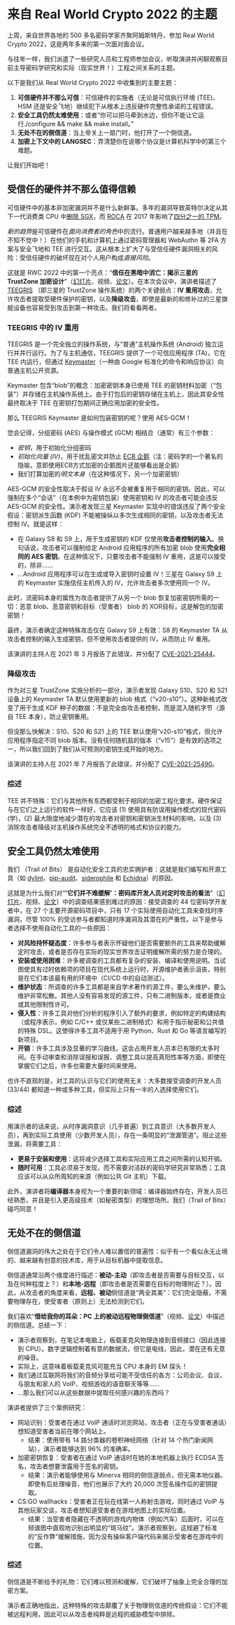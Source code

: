 # 来自 Real World Crypto 2022 的主题

上周，来自世界各地的 500 多名密码学家齐聚阿姆斯特丹，参加 Real World Crypto 2022，这是两年多来的第一次面对面会议。

与往年一样，我们派遣了一些研究人员和工程师参加会议，听取演讲并闲聊观察目前主导密码学研究和实际（现实世界！）工程之间关系的主题。

以下是我们从 Real World Crypto 2022 中收集到的主要主题：

1. **可信硬件并不那么可信**：可信硬件的实施者（无论是可信执行环境 (TEE)、HSM 还是安全飞地）继续犯下从根本上违反硬件完整性承诺的工程错误。
2. **安全工具仍然太难使用**：或者“你可以把马牵到水边，但你不能让它运行./configure && make && make install。”
3. **无处不在的侧信道**：当上帝关上一扇门时，他打开了一个侧信道。
4. **加密上下文中的 LANGSEC**：弄清楚你在说哪个协议是计算机科学中的第三个难题。

让我们开始吧！

## 受信任的硬件并不那么值得信赖

可信硬件中的基本非加密漏洞并不是什么新鲜事。多年的漏洞导致英特尔决定从其下一代消费类 CPU 中[删除 SGX](https://www.bleepingcomputer.com/news/security/new-intel-chips-wont-play-blu-ray-disks-due-to-sgx-deprecation/)，而 [ROCA](https://www.cve.org/CVERecord?id=CVE-2017-15361) 在 2017 年影响了[四分之一的 TPM](https://www.theregister.com/2017/10/16/roca_crypto_vuln_infineon_chips/)。

*新的趋势*是可信硬件在*面向消费者的角色*中的流行。普通用户越来越多地（并且在不知不觉中！）在他们的手机和计算机上通过密码管理器和 WebAuthn 等 2FA 方案与安全飞地和 TEE 进行交互。这从根本上扩大了与受信任硬件漏洞相关的风险：受信任硬件的破坏现在对个人用户构成*直接风险*。

这就是 RWC 2022 中的第一个亮点：“**信任在黑暗中消亡：揭示三星的 TrustZone 加密设计**”（[幻灯片](https://iacr.org/submit/files/slides/2022/rwc/rwc2022/58/slides.pdf)、视频、[论文](https://eprint.iacr.org/2022/208.pdf)）。在本次会议中，演讲者描述了 [TEEGRIS](https://developer.samsung.com/teegris/overview.html) （即三星的 TrustZone 操作系统）的两个关键弱点：**IV 重用攻击**，允许攻击者提取受硬件保护的密钥，以及**降级攻击**，即使是最新的和修补过的三星旗舰设备也容易受到攻击到第一种攻击。我们将看看两者。

### TEEGRIS 中的 IV 重用

TEEGRIS 是一个完全独立的操作系统，与“普通”主机操作系统 (Android) 独立运行并并行运行。为了与主机通信，TEEGRIS 提供了一个可信应用程序 (TA)，它在 TEE 内运行，但通过 [Keymaster](https://source.android.com/security/keystore/implementer-ref)（一种由 Google 标准化的命令和响应协议）向普通主机公开资源。

Keymaster 包含“blob”的概念：加密密钥本身已使用 TEE 的密钥材料加密（“包装”）并存储在主机操作系统上。由于打包后的密钥存储在主机上，因此其安全性最终取决于 TEE 在密钥打包期间正确应用加密的安全性。

那么 TEEGRIS Keymaster 是如何包装密钥的呢？使用 AES-GCM！

您会记得，分组密码 (AES) 与操作模式 (GCM) 相结合（通常）有三个参数：

* *密钥*，用于初始化分组密码
* *初始化向量 (IV)*，用于扰乱密文并防止 [ECB 企鹅](https://words.filippo.io/the-ecb-penguin/)（注：密码学的一个著名的隐喻，意即使用ECB方式加密的企鹅图片还能够看出是企鹅）
* 我们打算加密的*明文本身*（在这种情况下，另一个加密密钥）

AES-GCM 的安全性取决于假设 IV 永远不会被重复用于相同的密钥。因此，可以强制在多个“会话”（在本例中为密钥包装）使用密钥和 IV 的攻击者可能会违反 AES-GCM 的安全性。演示者发现三星 Keymaster 实现中的错误违反了两个安全假设：密钥派生函数 (KDF) 不能被操纵以多次生成相同的密钥，以及攻击者无法控制 IV。就是这样：

* 在 Galaxy S8 和 S9 上，用于生成密钥的 KDF 仅使用**攻击者控制的输入**。换句话说，攻击者可以强制给定 Android 应用程序的所有加密 blob 使用**完全相同的 AES 密钥**。在这种情况下，只要攻击者不能强制 IV 重用，这是可以接受的，除非……
* …Android 应用程序可以在生成或导入密钥时设置 IV！三星在 Galaxy S9 上的 Keymaster 实施信任主机传入的 IV，允许攻击者多次使用同一个 IV。

此时，流密码本身的属性为攻击者提供了从另一个 blob 恢复加密密钥所需的一切：恶意 blob、恶意密钥和目标（受害者） blob 的 XOR目标，这是解包的加密密钥！

最终，演示者确定这种特殊攻击仅在 Galaxy S9 上有效：S8 的 Keymaster TA 从攻击者控制的输入生成密钥，但不使用攻击者提供的 IV，从而防止 IV 重用。

该演讲的主持人在 2021 年 3 月报告了此错误，并分配了 [CVE-2021-25444](https://cve.mitre.org/cgi-bin/cvename.cgi?name=CVE-2021-25444)。

### 降级攻击

作为对三星 TrustZone 实施分析的一部分，演示者发现 Galaxy S10、S20 和 S21 设备上的 Keymaster TA 默认使用更新的 blob 格式（“v20-s10”）。这种新格式改变了用于生成 KDF 种子的数据：不是完全由攻击者控制，而是混入随机字节（源自 TEE 本身），防止密钥重用。

但没那么快解决：S10、S20 和 S21 上的 TEE 默认使用“v20-s10”格式，但允许应用程序指定不同 blob 版本。没有任何随机盐的版本（“v15”）是有效的选项之一，所以我们回到了我们从可预测的密钥生成开始的地方。

该演讲的主持人在 2021 年 7 月报告了此错误，并分配了 [CVE-2021-25490](https://nvd.nist.gov/vuln/detail/CVE-2021-25490)。

### 综述

TEE 并不特殊：它们与其他所有东西都受制于相同的加密工程化要求。硬件保证与在它们之上运行的软件一样好，它应该 (1) 使用具有防误用操作模式的现代密码(学)，(2) 最大限度地减少潜在的攻击者对密钥和密钥派生材料的影响，以及 (3) 消除攻击者降级对主机操作系统完全不透明的格式和协议的能力。

## 安全工具仍然太难使用

我们 （Trail of Bits） 是自动化安全工具的忠实拥护者：这就是我们编写和开源工具（如 [dylint](https://github.com/trailofbits/dylint)、[pip-audit](https://github.com/trailofbits/pip-audit)、[siderophile](https://github.com/trailofbits/siderophile) 和 [Echidna](https://github.com/crytic/echidna)）的原因。

这就是为什么我们对“**'它们并不难缓解'：密码库开发人员对定时攻击的看法**”（[幻灯片](https://iacr.org/submit/files/slides/2022/rwc/rwc2022/47/slides.pdf)、视频、[论文](https://eprint.iacr.org/2021/1650.pdf)）中的调查结果感到难过的原因：接受调查的 44 位密码学开发者中，在 27 个主要开源密码项目中，只有 17 个实际使用自动化工具来查找时序漏洞，尽管 100% 的受访参与者都知道时序漏洞及其潜在的严重性。以下是参与者选择不使用自动化工具的一些原因：

* **对风险持怀疑态度**：许多参与者表示怀疑他们是否需要额外的工具来帮助缓解定时攻击，或者是否存在实际的现实世界攻击证明缓解所需的努力是合理的。
* **安装或使用困难**：许多被调查的工具都有复杂的安装、编译和使用说明。当试图使具有过时依赖项的项目在现代系统上运行时，开源维护者表示沮丧，特别是在它们本该最有用的环境中（CI/CD 中的自动测试）。
* **维护状态**：所调查的许多工具都是来自学术著作的源工件，要么未维护，要么维护非常松散。其他人没有容易发现的源工件，只有二进制版本，或者是商业或其他限制性许可。
* **侵入性**：许多工具对他们分析的程序引入了额外的要求，例如特定的构建结构（或程序表示，例如 C/C++ 或仅某些二进制格式）和用于指示秘密和公共值的特殊 DSL。这使得许多工具不适用于用 Python、Rust 和 Go 等语言编写的新项目。
* **开销**：许多工具涉及显著的学习曲线，这会占用开发人员本已有限的太多时间。在手动审查和消除误报和误报、调整工具以提高真阳性率等方面，即使在掌握它们之后，许多也需要大量时间来使用。

也许不直观的是，对工具的认识与它们的使用无关：大多数接受调查的开发人员 (33/44) 都知道一种或多种工具，但实际上只有一半的人选择使用它们。

### 综述

用演示者的话来说，从时序漏洞意识（几乎普遍）到工具意识（大多数开发人员），再到实际工具使用（少数开发人员），存在一条明显的“泄漏管道”。阻止这些泄漏，将需要工具：

* **更易于安装和使用**：这将减少选择工具和实际应用工具之间所需的认知开销。
* **随时可用**：工具必须易于发现，而不需要对活跃的密码学研究非常熟悉；工具应该可以从众所周知的来源（例如公共 Git 主机）下载。

此外，演讲者将**编译器**本身视为一个重要的新领域：编译器始终存在，开发人员已经熟悉，并且是引入更高级技术（如秘密类型）的理想场所。我们（Trail of Bits）碰巧同意！

## 无处不在的侧信道

侧信道漏洞的伟大之处在于它们令人难以置信的普遍性：似乎有一个看似永无止境的、越来越有创意的技术库，用于从目标机器中提取信息。

侧信道通常沿两个维度进行描述：**被动-主动**（即攻击者是否需要与目标交互，以及在何种程度上？）和**本地-远程**（即攻击者是否需要在目标的物理附近？）。因此，从攻击者的角度来看，**远程、被动**侧信道是“两全其美”：它们完全隐蔽，不需要物理存在，使受害者（原则上）无法检测到它们。

我们喜欢“**借给我你的耳朵：PC 上的被动远程物理侧信道**”（视频、[论文](https://www.usenix.org/system/files/sec22summer_genkin.pdf)）中描述的侧信道。总结一下：

* 演示者观察到，在笔记本电脑上，板载麦克风物理连接到音频接口（因此连接到 CPU）。数字逻辑控制着有意的数据流，但它是电线，因此，潜在还有无意的噪音。
* 实际上，这意味着板载麦克风可能充当 CPU 本身的 EM 探头！
* 我们通过互联网将我们的音频分享给可能不受信任的各方：公司会议、会议、与朋友和家人的 VoIP、视频游戏的语音聊天等等……
* …那么我们可以从这些数据中提取任何感兴趣的东西吗？

演讲者提供了三个案例研究：

* 网站识别：受害者在通过 VoIP 通话时浏览网站，攻击者（正在与受害者通话）想知道受害者当前在哪个网站上。
	* 结果：使用带有 14 路分类器的卷积神经网络（针对 14 个热门新闻网站），演示者能够达到 96% 的准确率。
* 加密密钥恢复：受害者在通过 VoIP 通话时在她的本地机器上执行 ECDSA 签名，攻击者想要泄露用于签名的密钥。
	* 结果：演示者能够使用与 Minerva 相同的侧信道弱点，但无需本地仪器。即使有后处理噪音，他们也展示了大约 20,000 次签名操作后的密钥提取。
* CS:GO wallhacks：受害者正在玩在线第一人称射击游戏，同时通过 VoIP 与其他玩家交谈，攻击者想知道受害者在游戏地图上的实际位置。
	* 结果：当受害者隐藏在不透明的游戏内物体（例如汽车）后面时，可以在频谱图中直观地识别出明显的“斑马纹”。演示者观察到，这规避了标准的“反作弊”缓解措施，因为没有操纵客户端代码来揭示受害者在游戏中的位置。

### 综述

侧信道是不断给予的礼物：它们难以预测和缓解，它们破坏了抽象上完全合理的加密方案。

演示者正确地指出，这种特殊的攻击颠覆了关于物理侧信道的传统假设：它们不能被远程利用，因此可以从攻击者纯粹是远程的威胁模型中排除。

